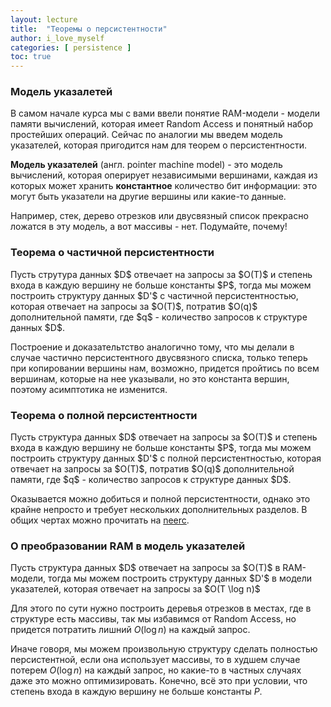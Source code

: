 ```yaml
---
layout: lecture
title:  "Теоремы о персистентности"
author: i_love_myself
categories: [ persistence ]
toc: true
---
```


### Модель указалетей

В самом начале курса мы с вами ввели понятие RAM-модели - модели памяти вычислений, которая имеет Random Access и понятный набор простейших операций. Сейчас по аналогии мы введем модель указателей, которая пригодится нам для теорем о персистентности.

**Модель указателей** (англ. pointer machine model) - это модель вычислений, которая оперирует независимыми вершинами, каждая из которых может хранить **константное** количество бит информации: это могут быть указатели на другие вершины или какие-то данные.

Например, стек, дерево отрезков или двусвязный список прекрасно ложатся в эту модель, а вот массивы - нет. Подумайте, почему!

### Теорема о частичной персистентности

<div markdown="1" class="alert alert-theorem">
Пусть струтура данных $D$ отвечает на запросы за $O(T)$ и степень входа в каждую вершину не больше константы $P$, тогда мы можем построить структуру данных $D'$ с частичной персистентностью, которая отвечает на запросы за $O(T)$, потратив $O(q)$ дополнительной памяти, где $q$ - количество запросов к структуре данных $D$.
</div>

Построение и доказательтство аналогично тому, что мы делали в случае частично персистентного двусвязного списка, только теперь при копировании вершины нам, возможно, придется пройтись по всем вершинам, которые на нее указывали, но это константа вершин, поэтому асимптотика не изменится.

### Теорема о полной персистентности

<div markdown="1" class="alert alert-theorem">
Пусть структура данных $D$ отвечает на запросы за $O(T)$ и степень входа в каждую вершину не больше константы $P$, тогда мы можем построить структуру данных $D'$ с полной персистентностью, которая отвечает на запросы за $O(T)$, потратив $O(q)$ дополнительной памяти, где $q$ - количество запросов к структуре данных $D$.
</div>

Оказывается можно добиться и полной персистентности, однако это крайне непросто и требует нескольких дополнительных разделов. В общих чертах можно прочитать на [neerc](https://neerc.ifmo.ru/wiki/index.php?title=%D0%9F%D0%B5%D1%80%D1%81%D0%B8%D1%81%D1%82%D0%B5%D0%BD%D1%82%D0%BD%D1%8B%D0%B5_%D1%81%D1%82%D1%80%D1%83%D0%BA%D1%82%D1%83%D1%80%D1%8B_%D0%B4%D0%B0%D0%BD%D0%BD%D1%8B%D1%85#.D0.98.D1.81.D0.BF.D0.BE.D0.BB.D1.8C.D0.B7.D0.BE.D0.B2.D0.B0.D0.BD.D0.B8.D0.B5_.D0.BF.D0.B5.D1.80.D1.81.D0.B8.D1.81.D1.82.D0.B5.D0.BD.D1.82.D0.BD.D1.8B.D1.85_.D1.81.D1.82.D1.80.D1.83.D0.BA.D1.82.D1.83.D1.80_.D0.B4.D0.B0.D0.BD.D0.BD.D1.8B.D1.85_.D0.B4.D0.BB.D1.8F_.D1.80.D0.B5.D1.88.D0.B5.D0.BD.D0.B8.D1.8F_.D0.B3.D0.B5.D0.BE.D0.BC.D0.B5.D1.82.D1.80.D0.B8.D1.87.D0.B5.D1.81.D0.BA.D0.B8.D1.85_.D0.B7.D0.B0.D0.B4.D0.B0.D1.87).

### О преобразовании RAM в модель указателей

<div markdown="1" class="alert alert-theorem">
Пусть структура данных $D$ отвечает на запросы за $O(T)$ в RAM-модели, тогда мы можем построить структуру данных $D'$ в модели указателей, которая отвечает на запросы за $O(T \log n)$
</div>

Для этого по сути нужно построить деревья отрезков в местах, где в структуре есть массивы, так мы избавимся от Random Access, но придется потратить лишний $O(\log n)$ на каждый запрос.

Иначе говоря, мы можем произвольную структуру сделать полностью персистентной, если она использует массивы, то в худшем случае потерем $O(\log n)$ на каждый запрос, но какие-то в частных случаях даже это можно оптимизировать. Конечно, всё это при условии, что степень входа в каждую вершину не больше константы $P$.

